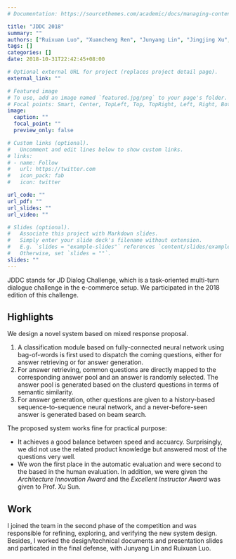 ```yaml
---
# Documentation: https://sourcethemes.com/academic/docs/managing-content/

title: "JDDC 2018"
summary: ""
authors: ["Ruixuan Luo", "Xuancheng Ren", "Junyang Lin", "Jingjing Xu", "Xu Sun"]
tags: []
categories: []
date: 2018-10-31T22:42:45+08:00

# Optional external URL for project (replaces project detail page).
external_link: ""

# Featured image
# To use, add an image named `featured.jpg/png` to your page's folder.
# Focal points: Smart, Center, TopLeft, Top, TopRight, Left, Right, BottomLeft, Bottom, BottomRight.
image:
  caption: ""
  focal_point: ""
  preview_only: false

# Custom links (optional).
#   Uncomment and edit lines below to show custom links.
# links:
# - name: Follow
#   url: https://twitter.com
#   icon_pack: fab
#   icon: twitter

url_code: ""
url_pdf: ""
url_slides: ""
url_video: ""

# Slides (optional).
#   Associate this project with Markdown slides.
#   Simply enter your slide deck's filename without extension.
#   E.g. `slides = "example-slides"` references `content/slides/example-slides.md`.
#   Otherwise, set `slides = ""`.
slides: ""
---
```


JDDC stands for JD Dialog Challenge, which is a task-oriented multi-turn dialogue challenge in the e-commerce setup. We participated in the 2018 edition of this challenge.

## Highlights

We design a novel system based on mixed response proposal. 
1. A classification module based on fully-connected neural network using bag-of-words is first used to dispatch the coming questions, either for answer retrieving or for answer generation. 
2. For answer retrieving, common questions are directly mapped to the corresponding answer pool and an answer is randomly selected. The answer pool is generated based on the clusterd questions in terms of semantic similarity.
3. For answer generation, other questions are given to a history-based sequence-to-sequence neural network, and a never-before-seen answer is generated based on beam search.

The proposed system works fine for practical purpose:
- It achieves a good balance between speed and accuarcy. Surprisingly, we did not use the related product knowledge but answered most of the questions very well.
- We won the first place in the automatic evaluation and were second to the based in the human evaluation. In addition, we were given the _Architecture Innovation Award_ and the _Excellent Instructor Award_ was given to Prof. Xu Sun.

## Work

I joined the team in the second phase of the competition and was responsible for refining, exploring, and verifying the new system design. Besides, I worked the design/technical documents and presentation slides and particated in the final defense, with Junyang Lin and Ruixuan Luo.